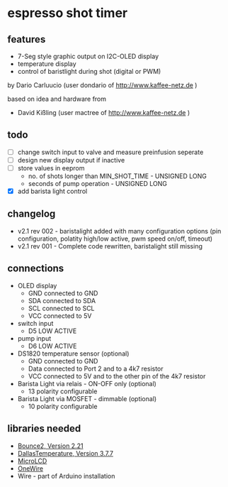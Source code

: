 # espresso shot timer 

## features
 - 7-Seg style graphic output on I2C-OLED display
 - temperature display 
 - control of baristlight during shot (digital or PWM)
 
by  Dario Carluucio (user dondario of http://www.kaffee-netz.de )

based on idea and hardware from 
 - David Kißling (user mactree of http://www.kaffee-netz.de )
 

## todo
- [ ] change switch input to valve and measure preinfusion seperate
- [ ] design new display output if inactive
- [ ] store values in eeprom
  - no. of shots longer than MIN_SHOT_TIME - UNSIGNED LONG
  - seconds of pump operation - UNSIGNED LONG
- [x] add barista light control 

## changelog
- v2.1 rev 002 - baristalight added with many configuration options
  (pin configuration, polatity high/low active, pwm speed on/off, timeout)                
- v2.1 rev 001 - Complete code rewritten, baristalight still missing

## connections
  - OLED display
    - GND   connected to GND
    - SDA   connected to SDA
    - SCL   connected to SCL
    - VCC   connected to 5V 
  - switch input
    - D5    LOW ACTIVE
  - pump input
    - D6    LOW ACTIVE
  - DS1820 temperature sensor (optional)
    - GND   connected to GND
    - Data  connected to Port 2 and to a 4k7 resistor
    - VCC   connected to 5V and to the other pin of the 4k7 resistor 
  - Barista Light via relais - ON-OFF only (optional)
    - 13    polarity configurable 
  - Barista Light via MOSFET - dimmable (optional)
    - 10    polarity configurable 

## libraries needed
  - [Bounce2, Version 2.21](https://github.com/thomasfredericks/Bounce2/)
  - [DallasTemperature, Version 3.7.7](https://github.com/milesburton/Arduino-Temperature-Control-Library)
  - [MicroLCD](https://github.com/stanleyhuangyc/MultiLCD/tree/master/MicroLCD)
  - [OneWire](https://github.com/PaulStoffregen/OneWire)
  - Wire - part of Arduino installation
